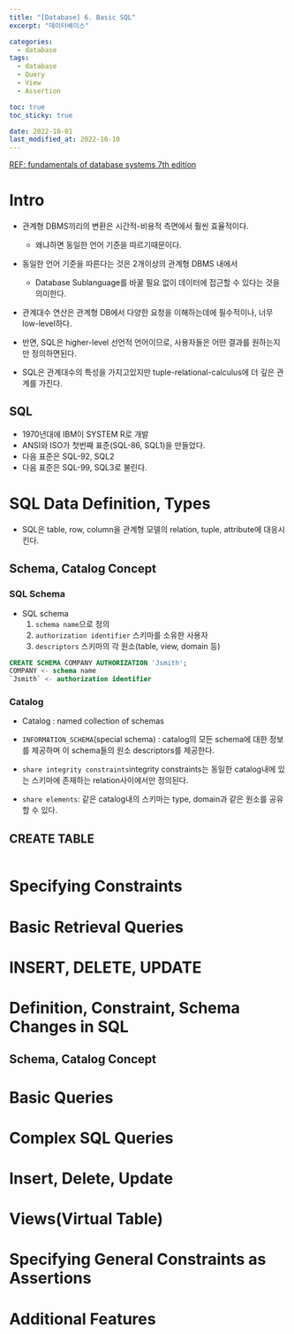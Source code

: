 ```yaml
---
title: "[Database] 6. Basic SQL"
excerpt: "데이터베이스"

categories:
  - database
tags:
  - database
  - Query
  - View
  - Assertion

toc: true
toc_sticky: true

date: 2022-10-01
last_modified_at: 2022-10-10
---
```


[REF: fundamentals of database systems 7th edition](https://auhd.edu.ye/upfiles/elibrary/Azal2020-01-22-12-28-11-76901.pdf)

# Intro

- 관계형 DBMS끼리의 변환은 시간적-비용적 측면에서 훨씬 효율적이다.
	- 왜냐하면 동일한 언어 기준을 따르기때문이다.
- 동일한 언어 기준을 따른다는 것은 2개이상의 관계형 DBMS 내에서 
	- Database Sublanguage를 바꿀 필요 없이 데이터에 접근할 수 있다는 것을 의미한다.

- 관계대수 연산은 관계형 DB에서 다양한 요청을 이해하는데에 필수적이나, 너무 low-level하다.
- 반면, SQL은 higher-level 선언적 언어이므로, 사용자들은 어떤 결과를 원하는지만 정의하면된다.
- SQL은 관계대수의 특성을 가지고있지만 tuple-relational-calculus에 더 깊은 관계를 가진다.

## SQL

- 1970년대에 IBM이 SYSTEM R로 개발
- ANSI와 ISO가 첫번째 표준(SQL-86, SQL1)을 만들었다.
- 다음 표준은 SQL-92, SQL2
- 다음 표준은 SQL-99, SQL3로 불린다.

# SQL Data Definition, Types

- SQL은 table, row, column을 관계형 모델의 relation, tuple, attribute에 대응시킨다.

## Schema, Catalog Concept

### SQL Schema

- SQL schema
  1. `schema name`으로 정의
  2. `authorization identifier` 스키마를 소유한 사용자
  3. `descriptors` 스키마의 각 원소(table, view, domain 등)

```sql
CREATE SCHEMA COMPANY AUTHORIZATION 'Jsmith';
COMPANY <- schema name
`Jsmith` <- authorization identifier
```

### Catalog

- Catalog : named collection of schemas

- `INFORMATION_SCHEMA`(special schema) : catalog의 모든 schema에 대한 정보를 제공하며 이 schema들의 원소 descriptors를 제공한다.
- `share integrity constraints`integrity constraints는 동일한 catalog내에 있는 스키마에 존재하는 relation사이에서만 정의된다.
- `share elements`: 같은 catalog내의 스키마는 type, domain과 같은 원소를 공유할 수 있다.

## CREATE TABLE

```sql


```

# Specifying Constraints

# Basic Retrieval Queries

# INSERT, DELETE, UPDATE


# Definition, Constraint, Schema Changes in SQL


## Schema, Catalog Concept


# Basic Queries

# Complex SQL Queries

# Insert, Delete, Update

# Views(Virtual Table)

# Specifying General Constraints as Assertions

# Additional Features
